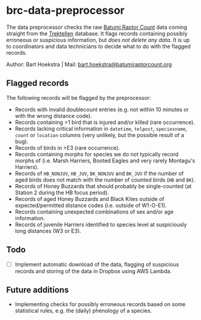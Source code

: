 # brc-data-preprocessor
The data preprocessor checks the raw [Batumi Raptor Count](https://www.batumiraptorcount.org) data coming straight from the [Trektellen](https://www.trektellen.org) database. It flags records containing possibly erroneous or suspicious information, but *does not delete any data*. It is up to coordinators and data technicians to decide what to do with the flagged records.

Author: Bart Hoekstra | Mail: [bart.hoekstra@batumiraptorcount.org](mailto:bart.hoekstra@batumiraptorcount.org)

## Flagged records
The following records will be flagged by the preprocessor:
- Records with invalid doublecount entries (e.g. not within 10 minutes or with the wrong distance code).
- Records containing >1 bird that is injured and/or killed (rare occurrence).
- Records lacking critical information in `datetime`, `telpost`, `speciesname`, `count` or `location` columns (very unlikely, but the possible result of a bug).
- Records of birds in >E3 (rare occurrence).
- Records containing morphs for species we do not typically record morphs of (i.e. Marsh Harriers, Booted Eagles and very rarely Montagu's Harriers).
- Records of `HB_NONJUV`, `HB_JUV`, `BK_NONJUV` and `BK_JUV` if the number of aged birds does not match with the number of counted birds (`HB` and `BK`).
- Records of Honey Buzzards that should probably be single-counted (at Station 2 during the HB focus period).
- Records of aged Honey Buzzards and Black Kites outside of expected/permitted distance codes (i.e. outside of W1-O-E1).
- Records containing unexpected combinations of sex and/or age information.
- Records of juvenile Harriers identified to species level at suspiciously long distances (W3 or E3).

## Todo
- [ ] Implement automatic download of the data, flagging of suspicious records and storing of the data in Dropbox using AWS Lambda.

## Future additions
- Implementing checks for possibly erroneous records based on some statistical rules, e.g. the (daily) phenology of a species.
